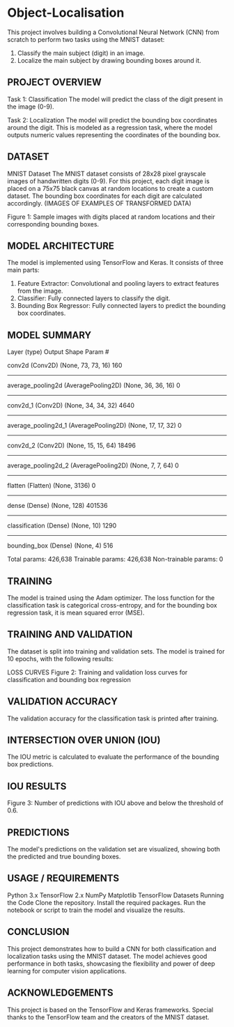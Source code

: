 # Object-Localisation
This project involves building a Convolutional Neural Network (CNN) from scratch to perform two tasks using the MNIST dataset:

1. Classify the main subject (digit) in an image.
2. Localize the main subject by drawing bounding boxes around it.

PROJECT OVERVIEW
----------------

Task 1: Classification
The model will predict the class of the digit present in the image (0-9).

Task 2: Localization
The model will predict the bounding box coordinates around the digit. This is modeled as a regression task, where the model outputs numeric values representing the coordinates of the bounding box.

DATASET
-------

MNIST Dataset
The MNIST dataset consists of 28x28 pixel grayscale images of handwritten digits (0-9). For this project, each digit image is placed on a 75x75 black canvas at random locations to create a custom dataset. The bounding box coordinates for each digit are calculated accordingly. (IMAGES OF EXAMPLES OF TRANSFORMED DATA)

Figure 1: Sample images with digits placed at random locations and their corresponding bounding boxes.

MODEL ARCHITECTURE
------------------

The model is implemented using TensorFlow and Keras. It consists of three main parts:

1. Feature Extractor: Convolutional and pooling layers to extract features from the image.
2. Classifier: Fully connected layers to classify the digit.
3. Bounding Box Regressor: Fully connected layers to predict the bounding box coordinates.

MODEL SUMMARY
-------------

Layer (type)                 Output Shape              Param #   

conv2d (Conv2D)              (None, 73, 73, 16)        160       
_________________________________________________________________
average_pooling2d (AveragePooling2D)  (None, 36, 36, 16)        0         
_________________________________________________________________
conv2d_1 (Conv2D)            (None, 34, 34, 32)        4640      
_________________________________________________________________
average_pooling2d_1 (AveragePooling2D)  (None, 17, 17, 32)        0         
_________________________________________________________________
conv2d_2 (Conv2D)            (None, 15, 15, 64)        18496     
_________________________________________________________________
average_pooling2d_2 (AveragePooling2D)  (None, 7, 7, 64)          0         
_________________________________________________________________
flatten (Flatten)            (None, 3136)              0         
_________________________________________________________________
dense (Dense)                (None, 128)               401536    
_________________________________________________________________
classification (Dense)       (None, 10)                1290      
_________________________________________________________________
bounding_box (Dense)         (None, 4)                 516       

Total params: 426,638
Trainable params: 426,638
Non-trainable params: 0

TRAINING
--------

The model is trained using the Adam optimizer. The loss function for the classification task is categorical cross-entropy, and for the bounding box regression task, it is mean squared error (MSE).

TRAINING AND VALIDATION
-----------------------
The dataset is split into training and validation sets. The model is trained for 10 epochs, with the following results:

LOSS CURVES
Figure 2: Training and validation loss curves for classification and bounding box regression

VALIDATION ACCURACY
-------------------
The validation accuracy for the classification task is printed after training.

INTERSECTION OVER UNION (IOU)
--
The IOU metric is calculated to evaluate the performance of the bounding box predictions.

IOU RESULTS
-

Figure 3: Number of predictions with IOU above and below the threshold of 0.6.

PREDICTIONS
-
The model's predictions on the validation set are visualized, showing both the predicted and true bounding boxes.

USAGE / REQUIREMENTS
-
Python 3.x
TensorFlow 2.x
NumPy
Matplotlib
TensorFlow Datasets
Running the Code
Clone the repository.
Install the required packages.
Run the notebook or script to train the model and visualize the results.

CONCLUSION
-
This project demonstrates how to build a CNN for both classification and localization tasks using the MNIST dataset. The model achieves good performance in both tasks, showcasing the flexibility and power of deep learning for computer vision applications.

ACKNOWLEDGEMENTS
-
This project is based on the TensorFlow and Keras frameworks. Special thanks to the TensorFlow team and the creators of the MNIST dataset.

